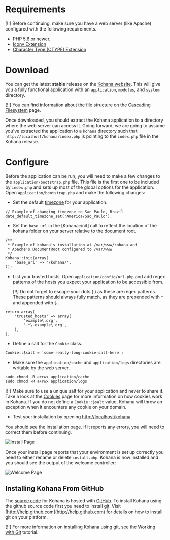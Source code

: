 # Requirements

[!!] Before continuing, make sure you have a web server (like Apache) configured with the following requirements.

 - PHP 5.6 or newer.
 - [Iconv Extension](http://php.net/iconv)
 - [Character Type (CTYPE) Extension](http://php.net/ctype)

# Download

You can get the latest **stable** release on the [Kohana website](https://kohana.top/). This will give you a fully functional application with an `application`, `modules`, and `system` directory.

[!!] You can find information about the file structure on the [Cascading Filesystem](files) page.

Once downloaded, you should extract the Kohana application to a directory where the web server can access it. Going forward, we are going to assume you've extracted the application to a `kohana` directory such that `http://localhost/kohana/index.php` is pointing to the `index.php` file in the Kohana release.

# Configure

Before the application can be run, you will need to make a few changes to the `application/bootstrap.php` file. This file is the first one to be included by `index.php` and sets up most of the global options for the application. Open `application/bootstrap.php` and make the following changes:

 - Set the default [timezone](http://php.net/timezones) for your application.
~~~
// Example of changing timezone to Sao Paulo, Brazil
date_default_timezone_set('America/Sao_Paulo');
~~~
 - Set the `base_url` in the [Kohana::init] call to reflect the location of the kohana folder on your server relative to the document root.
~~~
/**
 * Example of kohana's installation at /var/www/kohana and
 * Apache's DocumentRoot configured to /var/www
 */
Kohana::init(array(
	'base_url' => '/kohana/',
));
~~~

 - List your trusted hosts. Open `application/config/url.php` and add regex patterns of the hosts you expect your application to be accessible from.

   [!!] Do not forget to escape your dots (.) as these are regex patterns. These patterns should always fully match, as they are prepended with `^` and appended with `$`.
~~~
return array(
	'trusted_hosts' => array(
		'example\.org',
		'.*\.example\.org',
	),
);
~~~

 - Define a salt for the `Cookie` class.
~~~
Cookie::$salt = 'some-really-long-cookie-salt-here';
~~~

 - Make sure the `application/cache` and `application/logs` directories are writable by the web server.
~~~
sudo chmod -R a+rwx application/cache
sudo chmod -R a+rwx application/logs
~~~

[!!] Make sure to use a unique salt for your application and never to share it. Take a look at the [Cookies](cookies) page for more information on how cookies work in Kohana. If you do not define a `Cookie::$salt` value, Kohana will throw an exception when it encounters any cookie on your domain.

 - Test your installation by opening [http://localhost/kohana](http://localhost/kohana).

You should see the installation page. If it reports any errors, you will need to correct them before continuing.

![Install Page](install.png "Example of install page")

Once your install page reports that your environment is set up correctly you need to either rename or delete `install.php`. Kohana is now installed and you should see the output of the welcome controller:

![Welcome Page](welcome.png "Example of welcome page")

## Installing Kohana From GitHub

The [source code](http://github.com/kohana/kohana) for Kohana is hosted with [GitHub](http://github.com). To install Kohana using the github source code first you need to install [git](http://git-scm.com/). Visit [http://help.github.com](http://help.github.com) for details on how to install git on your platform.

[!!] For more information on installing Kohana using git, see the [Working with Git](tutorials/git) tutorial.
